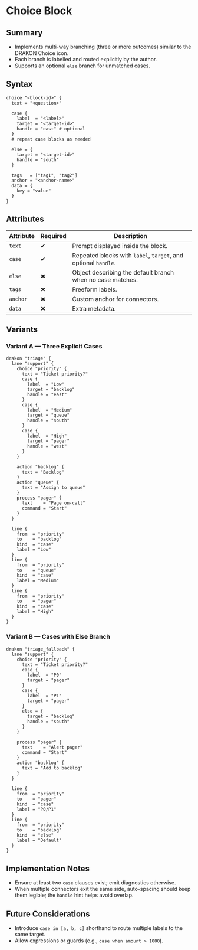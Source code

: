 # Choice Block

## Summary

- Implements multi-way branching (three or more outcomes) similar to the DRAKON Choice icon.
- Each branch is labelled and routed explicitly by the author.
- Supports an optional `else` branch for unmatched cases.

## Syntax

```hcl
choice "<block-id>" {
  text = "<question>"

  case {
    label  = "<label>"
    target = "<target-id>"
    handle = "east" # optional
  }
  # repeat case blocks as needed

  else = {
    target = "<target-id>"
    handle = "south"
  }

  tags   = ["tag1", "tag2"]
  anchor = "<anchor-name>"
  data = {
    key = "value"
  }
}
```

## Attributes

| Attribute | Required | Description |
|-----------|----------|-------------|
| `text` | ✔ | Prompt displayed inside the block. |
| `case` | ✔ | Repeated blocks with `label`, `target`, and optional `handle`. |
| `else` | ✖ | Object describing the default branch when no case matches. |
| `tags` | ✖ | Freeform labels. |
| `anchor` | ✖ | Custom anchor for connectors. |
| `data` | ✖ | Extra metadata. |

## Variants

### Variant A — Three Explicit Cases

```hcl
drakon "triage" {
  lane "support" {
    choice "priority" {
      text = "Ticket priority?"
      case {
        label  = "Low"
        target = "backlog"
        handle = "east"
      }
      case {
        label  = "Medium"
        target = "queue"
        handle = "south"
      }
      case {
        label  = "High"
        target = "pager"
        handle = "west"
      }
    }

    action "backlog" {
      text = "Backlog"
    }
    action "queue" {
      text = "Assign to queue"
    }
    process "pager" {
      text    = "Page on-call"
      command = "Start"
    }
  }

  line {
    from  = "priority"
    to    = "backlog"
    kind  = "case"
    label = "Low"
  }
  line {
    from  = "priority"
    to    = "queue"
    kind  = "case"
    label = "Medium"
  }
  line {
    from  = "priority"
    to    = "pager"
    kind  = "case"
    label = "High"
  }
}
```

### Variant B — Cases with Else Branch

```hcl
drakon "triage_fallback" {
  lane "support" {
    choice "priority" {
      text = "Ticket priority?"
      case {
        label  = "P0"
        target = "pager"
      }
      case {
        label  = "P1"
        target = "pager"
      }
      else = {
        target = "backlog"
        handle = "south"
      }
    }

    process "pager" {
      text    = "Alert pager"
      command = "Start"
    }
    action "backlog" {
      text = "Add to backlog"
    }
  }

  line {
    from  = "priority"
    to    = "pager"
    kind  = "case"
    label = "P0/P1"
  }
  line {
    from  = "priority"
    to    = "backlog"
    kind  = "else"
    label = "Default"
  }
}
```

## Implementation Notes

- Ensure at least two `case` clauses exist; emit diagnostics otherwise.
- When multiple connectors exit the same side, auto-spacing should keep them legible; the `handle` hint helps avoid overlap.

## Future Considerations

- Introduce `case in [a, b, c]` shorthand to route multiple labels to the same target.
- Allow expressions or guards (e.g., `case when amount > 1000`).
